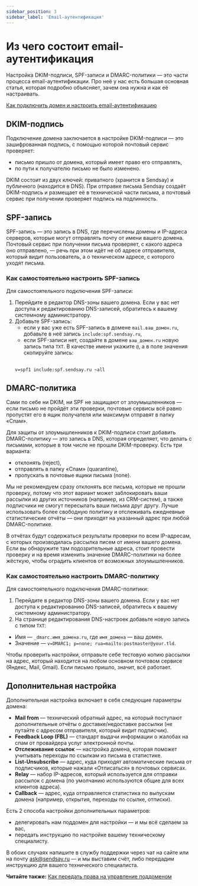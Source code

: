 ```yaml
---
sidebar_position: 3
sidebar_label: 'Email-аутентификация'
---
```


# Из чего состоит email-аутентификация

Настройка DKIM-подписи, SPF-записи и DMARC-политики — это части процесса email-аутентификации. Про неё у нас есть большая основная статья, которая подробно объясняет, зачем она нужна и как её настраивать.

[Как подключить домен и настроить email-аутентификацию](https://docs.sendsay.ru/email-campaigns/settings/how-to-connect-domain) <br/>

## DKIM-подпись

Подключение домена заключается в настройке DKIM-подписи — это зашифрованная подпись, с помощью которой почтовый сервис проверяет:

- письмо пришло от домена, который имеет право его отправлять,
- по пути к получателю письмо не было изменено.

DKIM состоит из двух ключей: приватного (хранится в Sendsay) и публичного (находится в DNS). При отправке письма Sendsay создаёт DKIM-подпись и размещает её в технической части письма, а почтовый сервис при получении проверяет подпись на подлинность.

## SPF-запись

SPF-запись — это запись в DNS, где перечислены домены и IP-адреса серверов, которые могут отправлять почту от имени вашего домена. Почтовый сервис при получении письма проверяет, с какого адреса оно отправлено, — речь при этом идёт не об адресе отправителя, который видит пользователь, а о техническом адресе, с которого уходят письма.

### Как самостоятельно настроить SPF-запись

Для самостоятельного подключения SPF-записи:

1. Перейдите в редактор DNS-зоны вашего домена. Если у вас нет доступа к редактированию DNS-записей, обратитесь к вашему системному администратору.
2. Добавьте SPF-запись:
   - если у вас уже есть SPF-запись в домене `mail.ваш_домен.ru`, добавьте в неё запись `include:spf.sendsay.ru`,
   - если SPF-записи нет, создайте в домене `ваш_домен.ru` новую запись типа `TXT`. В качестве имени укажите `@`, а в поле значения скопируйте запись:<br/><br/>
   ```
   v=spf1 include:spf.sendsay.ru ~all
   ```

## DMARC-политика

Сами по себе ни DKIM, ни SPF не защищают от злоумышленников — если письмо не пройдёт эти проверки, почтовые сервисы всё равно пропустят его в ящик получателя или максимум отправят в папку «Спам».

Для защиты от злоумышленников к DKIM-подписи стоит добавить DMARC-политику — это запись в DNS, которая определяет, что делать с письмами, которые в том числе не прошли DKIM-проверку. Есть три варианта:

- отклонять (reject),
- отправлять в папку «Спам» (quarantine),
- пропускать в почтовые ящики письма (none).

Мы не рекомендуем сразу отклонять все письма, которые не прошли проверку, потому что этот вариант может заблокировать ваши рассылки из других источников (например, из CRM-систем), а также подписчики не смогут пересылать ваши письма друг другу. Лучше использовать более свободную политику и отслеживать ежедневные статистические отчёты — они приходят на указанный адрес при любой DMARC-политике.

В отчётах будут содержаться результаты проверки по всем IP-адресам, с которых производилась рассылка писем от имени вашего домена. Если вы обнаружите там подозрительные адреса, стоит провести проверку и на время изменить значение DMARC-политики на более жёсткую, чтобы оградить клиентов от возможных злоумышленников.

### Как самостоятельно настроить DMARC-политику

Для самостоятельного подключения DMARC-политики:

1. Перейдите в редактор DNS-зоны вашего домена. Если у вас нет доступа к редактированию DNS-записей, обратитесь к вашему системному администратору.
2. На странице редактирования DNS-настроек добавьте новую запись с типом `TXT`:

- Имя — `_dmarc.имя_домена.ru`, где `имя_домена` — ваш домен.
- Значение — `v=DMARC1; p=none; rua=mailto:postmaster@your.tld`.

Чтобы проверить настройки, отправьте себе тестовую копию рассылки на адрес, который находится на любом основном почтовом сервисе (Яндекс, Mail, Gmail). Если письмо пришло, значит, всё работает.

## Дополнительная настройка

Дополнительная настройка включает в себя следующие параметры домена:

- **Mail from** — технический обратный адрес, на который поступают дополнительные отчёты о доставке/недоставке рассылки (не путайте с адресом отправителя, который видит подписчик).
- **Feedback Loop (FBL)** — стандарт выдачи информации о жалобах на спам от провайдера услуг электронной почты.
- **Отслеживание ссылок** — настройка домена, которая поможет учитывать переходы по ссылкам из письма в статистике.
- **List-Unsubscribe** — адрес, куда приходят автоматические письма от подписчиков, которые нажали «Отписаться» в почтовых сервисах.
- **Relay** — набор IP-адресов, который используется для отправки рассылок с домена (по умолчанию используются общие для всех клиентов адреса).
- **Callback** — адрес, куда отправляется статистика по выпускам домена (например, открытия, переходы по ссылке, отписки).

Есть 2 способа настройки дополнительных параметров:

- делегировать нам поддомен для настройки — и мы всё сделаем за вас,
- передать инструкцию по настройке вашему техническому специалисту.

В обоих случаях напишите в службу поддержки через чат на сайте или на почту ask@sendsay.ru — и мы выставим счёт, либо передадим инструкцию для вашего технического специалиста.

**Читайте также:** [Как передать права на управление поддоменом](https://docs.sendsay.ru/email-campaigns/settings/how-to-delegate-subdomain)

